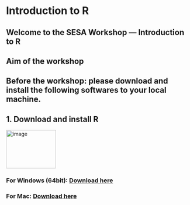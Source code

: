 # Introduction to R
## Welcome to the SESA Workshop — Introduction to R
## Aim of the workshop


## Before the workshop: please download and install the following softwares to your local machine.

## 1. Download and install R
<img width="136" height="105" alt="image" src="https://github.com/user-attachments/assets/e3adcdd0-fd7d-41ff-90d7-df0612957786" />

### For Windows (64bit): [Download here](https://cran.r-project.org/bin/windows/base/R-4.5.1-win.exe)
### For Mac: [Download here](https://cran.r-project.org/bin/macosx/big-sur-arm64/base/R-4.5.1-arm64.pkg)
